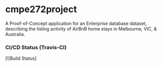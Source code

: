 # cmpe272project
A Proof-of-Concept application for an Enterprise database dataset, describing the listing activity of AirBnB home stays in Melbourne, VIC, &amp; Australia.

### CI/CD Status (Travis-CI)
[![Build Status]

